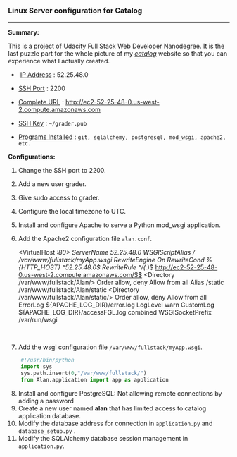 ### 			Linux Server configuration for Catalog

------

**Summary:**

This is a project of Udacity Full Stack Web Developer Nanodegree. It is the last puzzle part for the whole picture of my [*catalog*](https://github.com/yihuicai/Catalog_FSND) website so that you can experience what I actually created.

- ​ <u>IP Address</u> : 52.25.48.0
- <u>SSH Port</u> : 2200

- <u>Complete URL</u> : http://ec2-52-25-48-0.us-west-2.compute.amazonaws.com

- <u>SSH Key</u> : `~/grader.pub`

- <u>Programs Installed</u> : `git, sqlalchemy, postgresql, mod_wsgi, apache2, etc.`



**Configurations:** 

1. Change the SSH port to 2200.

2. Add a new user grader.

3. Give sudo access to grader.

4. Configure the local timezone to UTC.

5. Install and configure Apache to serve a Python mod_wsgi application.

6. Add the Apache2 configuration file `alan.conf`.

    <VirtualHost *:80>
    	ServerName 52.25.48.0
    	WSGIScriptAlias / /var/www/fullstack/myApp.wsgi
    	RewriteEngine On
    	RewriteCond %{HTTP_HOST} ^52\.25\.48\.0$
    	RewriteRule ^/(.*)$ http://ec2-52-25-48-0.us-west-2.compute.amazonaws.com/$$
    	<Directory /var/www/fullstack/Alan/>
    		Order allow, deny
    		Allow from all
    	</Directory>
    	Alias /static /var/www/fullstack/Alan/static
    	<Directory /var/www/fullstack/Alan/static/>
    		Order allow, deny
    		Allow from all
    	</Directory>
    	ErrorLog ${APACHE_LOG_DIR}/error.log
    	LogLevel warn
    	CustomLog ${APACHE_LOG_DIR}/accessFGL.log combined
    </VirtualHost>
    WSGISocketPrefix /var/run/wsgi

    ​

7. Add the wsgi configuration file `/var/www/fullstack/myApp.wsgi`.

```python
	#!/usr/bin/python
	import sys
	sys.path.insert(0,"/var/www/fullstack/")
	from Alan.application import app as application
```

8. Install and configure PostgreSQL:  Not allowing remote connections by adding a password
9. Create a new user named **alan** that has limited access to catalog application database.
10. Modify the database address for connection in `application.py` and `database_setup.py` .
11. Modify the SQLAlchemy database session management in `application.py`.

